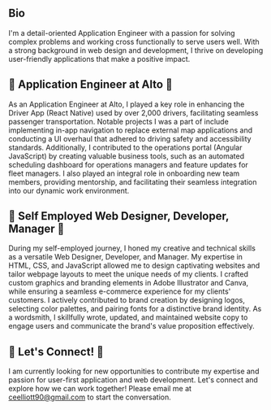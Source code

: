 ## Bio
I'm a detail-oriented Application Engineer with a passion for solving complex problems and working cross functionally to serve users well. With a strong background in web design and development, I thrive on developing user-friendly applications that make a positive impact.

## 💼 Application Engineer at Alto 💼
As an Application Engineer at Alto, I played a key role in enhancing the Driver App (React Native) used by over 2,000 drivers, facilitating seamless passenger transportation. Notable projects I was a part of include implementing in-app navigation to replace external map applications and conducting a UI overhaul that adhered to driving safety and accessibility standards. Additionally, I contributed to the operations portal (Angular JavaScript) by creating valuable business tools, such as an automated scheduling dashboard for operations managers and feature updates for fleet managers. I also played an integral role in onboarding new team members, providing mentorship, and facilitating their seamless integration into our dynamic work environment.

## 🚀 Self Employed Web Designer, Developer, Manager 🚀
During my self-employed journey, I honed my creative and technical skills as a versatile Web Designer, Developer, and Manager. My expertise in HTML, CSS, and JavaScript allowed me to design captivating websites and tailor webpage layouts to meet the unique needs of my clients. I crafted custom graphics and branding elements in Adobe Illustrator and Canva, while ensuring a seamless e-commerce experience for my clients' customers. I actively contributed to brand creation by designing logos, selecting color palettes, and pairing fonts for a distinctive brand identity. As a wordsmith, I skillfully wrote, updated, and maintained website copy to engage users and communicate the brand's value proposition effectively.

## 🌟 Let's Connect! 🌟
I am currently looking for new opportunities to contribute my expertise and passion for user-first application and web development. Let's connect and explore how we can work together! Please email me at ceelliott90@gmail.com to start the conversation.

<!--
**caitlineelliott/caitlineelliott** is a ✨ _special_ ✨ repository because its `README.md` (this file) appears on your GitHub profile.

Here are some ideas to get you started:

- 🔭 I’m currently working on ...
- 🌱 I’m currently learning ...
- 👯 I’m looking to collaborate on ...
- 🤔 I’m looking for help with ...
- 💬 Ask me about ...
- 📫 How to reach me: ...
- 😄 Pronouns: ...
- ⚡ Fun fact: ...
-->
